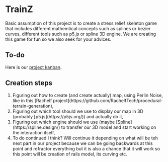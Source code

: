 # TrainZ

Basic assumption of this project is to create a stress relief skeleton game that includes different mathemtical concepts such as splines or bezier curves, different tools such as p5.js or spline 3D engine. We are creating this game
for fun so we also seek for your advices.

## To-do

Here is our [project kanban](https://trello.com/b/b7BRmqUO/pociongz).

## Creation steps

<ol>
  <li>Figuring out how to create (and create actually) map, using Perlin Noise, like in this [Rachelf project](https://github.com/RachelfTech/procedural-terrain-generation),</li>
  <li>Figuring out which tool should we use to display our map in 3D (probably [p5.js](https://p5js.org/)) and actually do it,</li>
  <li>Figuring out which engine should we use (maybe [Spline](https://spline.design/) to transfer our 3D model and start working on the interaction itself,</li>
  <li>To do continued I think? Will continue it depending on what will be teh next part in our project because we can be going backwards at this point and refractor everything but it is also a chance that
  it will work so this point will be creation of rails model, its curving etc.</li>
</ol>
